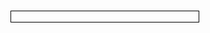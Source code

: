 <object data="https://drive.google.com/uc?export=view&id=1Ygq_4DJDhraryZkxml9gFQ6hSfxnWBQo" type="application/pdf" width="700" height="800" style="border:1px solid black;">
    <embed src="https://drive.google.com/uc?export=view&id=1Ygq_4DJDhraryZkxml9gFQ6hSfxnWBQo">
</object>

